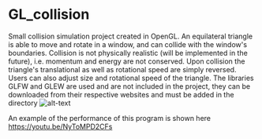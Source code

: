 # GL_collision

Small collision simulation project created in OpenGL. An equilateral triangle is able to move and rotate in a window, and can collide with the window's boundaries. Collision is not physically realistic (will be implemented in the future), i.e. momentum and energy are not conserved. Upon collision the triangle's translational as well as rotational speed are simply reversed. Users can also adjust size and rotational speed of the triangle. 
The libraries GLFW and GLEW are used and are not included in the project, they can be downloaded from their respective websites and must be added in the directory
![alt-text](https://imgur.com/a/5dEppnB "Add directories and assign linkers in Project Property")


An example of the performance of this program is shown here https://youtu.be/NyToMPD2CFs

